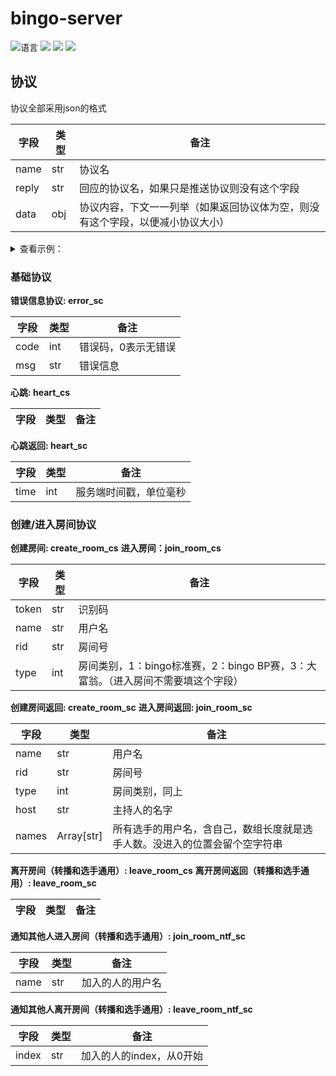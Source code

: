 # bingo-server

![](https://img.shields.io/github/languages/top/Touhou-Freshman-Camp/bingo-server "语言")
[![](https://img.shields.io/github/workflow/status/Touhou-Freshman-Camp/bingo-server/Go)](https://github.com/Touhou-Freshman-Camp/bingo-server/actions/workflows/golangci-lint.yml "代码分析")
[![](https://img.shields.io/github/contributors/Touhou-Freshman-Camp/bingo-server)](https://github.com/Touhou-Freshman-Camp/bingo-server/graphs/contributors "贡献者")
[![](https://img.shields.io/github/license/Touhou-Freshman-Camp/bingo-server)](https://github.com/Touhou-Freshman-Camp/bingo-server/blob/master/LICENSE "许可协议")

## 协议

协议全部采用json的格式

| 字段    | 类型  | 备注                                      |
|-------|-----|-----------------------------------------|
| name  | str | 协议名                                     |
| reply | str | 回应的协议名，如果只是推送协议则没有这个字段                  |
| data  | obj | 协议内容，下文一一列举（如果返回协议体为空，则没有这个字段，以便减小协议大小） |

<details><summary>查看示例：</summary>

```json
{
    "name": "error_sc",
    "data": {
      "code": 1,
      "msg": "create room failed"
    }
}
```

</details>

### 基础协议

**错误信息协议: error_sc**

| 字段   | 类型  | 备注         |
|------|-----|------------|
| code | int | 错误码，0表示无错误 |
| msg  | str | 错误信息       |

**心跳: heart_cs**

| 字段  | 类型  | 备注  |
|-----|-----|-----|

**心跳返回: heart_sc**

| 字段   | 类型  | 备注          |
|------|-----|-------------|
| time | int | 服务端时间戳，单位毫秒 |

### 创建/进入房间协议

**创建房间: create_room_cs**
**进入房间：join_room_cs**

| 字段    | 类型  | 备注                                               |
|-------|-----|--------------------------------------------------|
| token | str | 识别码                                              |
| name  | str | 用户名                                              |
| rid   | str | 房间号                                              |
| type  | int | 房间类别，1：bingo标准赛，2：bingo BP赛，3：大富翁。（进入房间不需要填这个字段） |

**创建房间返回: create_room_sc**
**进入房间返回: join_room_sc**

| 字段    | 类型         | 备注                                    |
|-------|------------|---------------------------------------|
| name  | str        | 用户名                                   |
| rid   | str        | 房间号                                   |
| type  | int        | 房间类别，同上                               |
| host  | str        | 主持人的名字                                |
| names | Array[str] | 所有选手的用户名，含自己，数组长度就是选手人数。没进入的位置会留个空字符串 |

**离开房间（转播和选手通用）: leave_room_cs**
**离开房间返回（转播和选手通用）: leave_room_sc**

| 字段  | 类型  | 备注  |
|-----|-----|-----|

**通知其他人进入房间（转播和选手通用）: join_room_ntf_sc**

| 字段    | 类型  | 备注                                |
|-------|-----|-----------------------------------|
| name  | str | 加入的人的用户名                          |

**通知其他人离开房间（转播和选手通用）: leave_room_ntf_sc**

| 字段    | 类型  | 备注              |
|-------|-----|-----------------|
| index | str | 加入的人的index，从0开始 |
